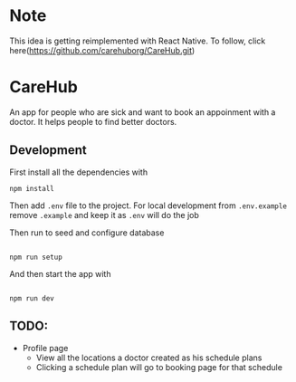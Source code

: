 # Note
This idea is getting reimplemented with React Native. To follow, click here(https://github.com/carehuborg/CareHub.git)

# CareHub

An app for people who are sick and want to book an appoinment with a doctor. It
helps people to find better doctors.

## Development

First install all the dependencies with

```
npm install
```

Then add `.env` file to the project. For local development from `.env.example`
remove `.example` and keep it as `.env` will do the job

Then run to seed and configure database

```

npm run setup

```

And then start the app with

```

npm run dev

```

## TODO:

- Profile page
  - View all the locations a doctor created as his schedule plans
  - Clicking a schedule plan will go to booking page for that schedule

```

```
